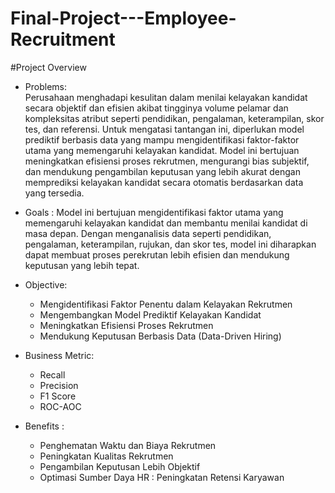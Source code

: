 # Final-Project---Employee-Recruitment

#Project Overview
- Problems:<br>
Perusahaan menghadapi kesulitan dalam menilai kelayakan kandidat secara objektif dan efisien akibat tingginya volume pelamar dan kompleksitas atribut seperti pendidikan, pengalaman, keterampilan, skor tes, dan referensi. Untuk mengatasi tantangan ini, diperlukan model prediktif berbasis data yang mampu mengidentifikasi faktor-faktor utama yang memengaruhi kelayakan kandidat. Model ini bertujuan meningkatkan efisiensi proses rekrutmen, mengurangi bias subjektif, dan mendukung pengambilan keputusan yang lebih akurat dengan memprediksi kelayakan kandidat secara otomatis berdasarkan data yang tersedia.

- Goals :
  Model ini bertujuan mengidentifikasi faktor utama yang memengaruhi kelayakan kandidat dan membantu menilai kandidat di masa depan. Dengan menganalisis data seperti pendidikan, pengalaman, keterampilan, rujukan, dan skor tes, model ini diharapkan dapat membuat proses perekrutan lebih efisien dan mendukung keputusan yang lebih tepat.

- Objective:
  - Mengidentifikasi Faktor Penentu dalam Kelayakan Rekrutmen
  - Mengembangkan Model Prediktif Kelayakan Kandidat
  - Meningkatkan Efisiensi Proses Rekrutmen
  - Mendukung Keputusan Berbasis Data (Data-Driven Hiring)

- Business Metric:
  - Recall
  - Precision
  - F1 Score
  - ROC-AOC

- Benefits :
  - Penghematan Waktu dan Biaya Rekrutmen
  - Peningkatan Kualitas Rekrutmen
  - Pengambilan Keputusan Lebih Objektif
  - Optimasi Sumber Daya HR : Peningkatan Retensi Karyawan
